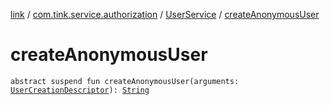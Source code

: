 [link](../../index.md) / [com.tink.service.authorization](../index.md) / [UserService](index.md) / [createAnonymousUser](./create-anonymous-user.md)

# createAnonymousUser

`abstract suspend fun createAnonymousUser(arguments: `[`UserCreationDescriptor`](../-user-creation-descriptor/index.md)`): `[`String`](https://kotlinlang.org/api/latest/jvm/stdlib/kotlin/-string/index.html)